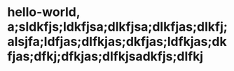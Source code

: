 # hello-world, a;sldkfjs;ldkfjsa;dlkfjsa;dlkfjas;dlkfj;alsjfa;ldfjas;dlfkjas;dkfjas;ldfkjas;dkfjas;dfkj;dfkjas;dlfkjsadkfjs;dlfkj
